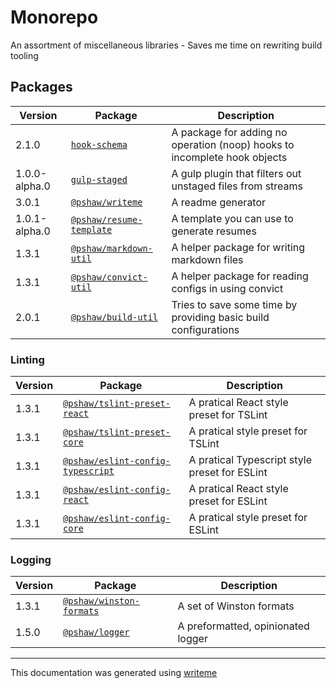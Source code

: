 # Monorepo

An assortment of miscellaneous libraries - Saves me time on rewriting build tooling

## Packages

Version | Package | Description
--- | --- | ---
2.1.0 | [`hook-schema`](packages/hook-schema/README.md) | A package for adding no operation (noop) hooks to incomplete hook objects
1.0.0-alpha.0 | [`gulp-staged`](build-packages/gulp-staged/README.md) | A gulp plugin that filters out unstaged files from streams
3.0.1 | [`@pshaw/writeme`](packages/writeme/README.md) | A readme generator
1.0.1-alpha.0 | [`@pshaw/resume-template`](packages/resume-template/README.md) | A template you can use to generate resumes
1.3.1 | [`@pshaw/markdown-util`](packages/markdown-util/README.md) | A helper package for writing markdown files
1.3.1 | [`@pshaw/convict-util`](packages/convict-util/README.md) | A helper package for reading configs in using convict
2.0.1 | [`@pshaw/build-util`](build-packages/build-util/README.md) | Tries to save some time by providing basic build configurations

### Linting
Version | Package | Description
--- | --- | ---
1.3.1 | [`@pshaw/tslint-preset-react`](packages/tslint-preset-react/README.md) | A pratical React style preset for TSLint
1.3.1 | [`@pshaw/tslint-preset-core`](packages/tslint-preset-core/README.md) | A pratical style preset for TSLint
1.3.1 | [`@pshaw/eslint-config-typescript`](packages/eslint-config-typescript/README.md) | A pratical Typescript style preset for ESLint
1.3.1 | [`@pshaw/eslint-config-react`](packages/eslint-config-react/README.md) | A pratical React style preset for ESLint
1.3.1 | [`@pshaw/eslint-config-core`](packages/eslint-config-core/README.md) | A pratical style preset for ESLint

### Logging
Version | Package | Description
--- | --- | ---
1.3.1 | [`@pshaw/winston-formats`](packages/winston-formats/README.md) | A set of Winston formats
1.5.0 | [`@pshaw/logger`](packages/logger/README.md) | A preformatted, opinionated logger


---
This documentation was generated using [writeme](https://www.npmjs.com/package/@pshaw/writeme)
